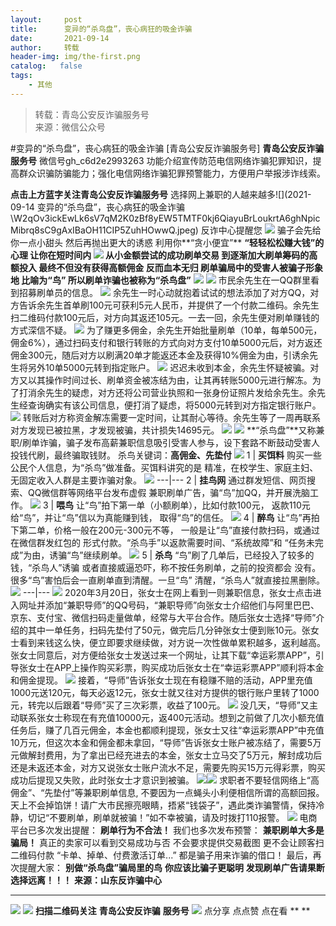```yaml
---
layout:     post
title:      变异的“杀鸟盘”，丧心病狂的吸金诈骗
date:       2021-09-14
author:     转载
header-img: img/the-first.png
catalog:   false
tags:
    - 其他
---
```


<blockquote><p>转载：青岛公安反诈骗服务号<br>
来源：微信公众号</p></blockquote>

#变异的“杀鸟盘”，丧心病狂的吸金诈骗
[青岛公安反诈骗服务号]
**青岛公安反诈骗服务号**
微信号gh_c6d2e2993263
功能介绍宣传防范电信网络诈骗犯罪知识，提高群众识骗防骗能力；强化电信网络诈骗犯罪预警能力，方便用户举报涉诈线索。

**点击上方蓝字关注青岛公安反诈骗服务号**
选择网上兼职的人越来越多![](2021-09-14
变异的“杀鸟盘”，丧心病狂的吸金诈骗\\W2qOv3ickEwLk6sV7qM2K0zBf8yEW5TMTF0kj6QiayuBrLoukrtA6ghNpicMibrq8sC9gAxIBaOH11CIP5ZuhHOwwQ.jpeg)
反诈中心提醒您
![]({{site.baseurl}}/postimg/W2qOv3ickEwLk6sV7qM2K0zBf8yEW5TMTZb3MnbFgRq1XrpdJ7ibviaqLmt6rDs4lzkNSgEd2W2k3X7OPMwWRLmAg.png)
骗子会先给你一点小甜头
然后再抛出更大的诱惑
利用你**“贪小便宜”**
**“轻轻松松赚大钱”**的心理
让你在短时间内
![]({{site.baseurl}}/postimg/KGTSXBllbwrD0BicbJ7lCO5XNj7l3vMu9aWGA8Cwg7sxzQp55L1h3iaE9X8sVbf4GTLibOr7QuZ8gWhv4icrOdS9sA.jpeg)
**从小金额尝试的成功刷单交易**
**到逐渐加大刷单筹码的高额投入**
最终不但没有获得高额佣金
反而血本无归
刷单骗局中的受害人被骗子形象地
比喻为“鸟”
所以刷单诈骗也被称为**“杀鸟盘”**
![]({{site.baseurl}}/postimg/W2qOv3ickEwLk6sV7qM2K0zBf8yEW5TMTHS80JibibyLE8WnOibEOuMLkpDEuFdVWaRsej73uRyafLcphWoTRlLpPg.jpeg)
![]({{site.baseurl}}/postimg/W2qOv3ickEwLk6sV7qM2K0zBf8yEW5TMTsLcN2Il0UrGRYMu9bfmMdBOg02RKRichtBM8UerYRiaETZvmPryAliacw.png)
市民余先生在一QQ群里看到招募刷单员的信息。
![]({{site.baseurl}}/postimg/KGTSXBllbwrD0BicbJ7lCO5XNj7l3vMu98SpUBBy2ibC7DHibYDZFxYC3A7tyHHb4Yhv3y1ZPGCA5zspbGFOvHJeg.jpeg)
余先生一时心动就抱着试试的想法添加了对方QQ，对方告诉余先生首单刷100元可获利5元人民币，并提供了一个付款二维码。余先生扫二维码付款100元后，对方向其返还105元。一去一回，余先生便对刷单赚钱的方式深信不疑。
![]({{site.baseurl}}/postimg/1GjWwxYB3dmVDtibkD8mOiaOqS8kib4XSCXibSPgkhlsstUqjbm0ic3nfQpbStKtNBLcmibxRkOoY7YmBb9xXQlvEfXg.png)
为了赚更多佣金，余先生开始批量刷单（10单，每单500元，佣金6%），通过扫码支付和银行转账的方式向对方支付10单5000元后，对方返还佣金300元，随后对方以刷满20单才能返还本金及获得10%佣金为由，引诱余先生将另外10单5000元转到指定账户。
![]({{site.baseurl}}/postimg/KGTSXBllbwrD0BicbJ7lCO5XNj7l3vMu9nNUiaJrEnZwiaJNZaV9WWYRiclmJZpf3ibIPoywlhHOUMEcjoZGm5aF7Vg.jpeg)
迟迟未收到本金，余先生怀疑被骗。对方又以其操作时间过长、刷单资金被冻结为由，让其再转账5000元进行解冻。为了打消余先生的疑虑，对方还将公司营业执照和一张身份证照片发给余先生。余先生经查询确实有该公司信息，便打消了疑虑，将5000元转到对方指定银行账户。
![]({{site.baseurl}}/postimg/KGTSXBllbwrD0BicbJ7lCO5XNj7l3vMu9lQwTfLGx7YBEvvLz8t2MicD0EBdhh6jo9HxnZQvEliaGYbSBEeHFmbiaQ.jpeg)
转账后对方称资金解冻需要一定时间，让其耐心等待。余先生等了一周再联系对方发现已被拉黑，才发现被骗，共计损失14695元。
![]({{site.baseurl}}/postimg/KGTSXBllbwrD0BicbJ7lCO5XNj7l3vMu9mhF4Wb955THHk25JzmfhykmkeFJ6BubwWOAJkeMSANdwr8E1guVQeA.gif)
![]({{site.baseurl}}/postimg/KGTSXBllbwrD0BicbJ7lCO5XNj7l3vMu9FILaiaCZdgm0jnjiaocY1qJu4icciat8yIJj0eibNlxOQmnTsOFLVxx0qZw.jpeg)
**“杀鸟盘”**又称兼职/刷单诈骗，骗子发布高薪兼职信息吸引受害人参与，设下套路不断鼓动受害人投钱代刷，最终骗取钱财。
杀鸟关键词：**高佣金、先垫付**
![]({{site.baseurl}}/postimg/W2qOv3ickEwLk6sV7qM2K0zBf8yEW5TMTIqhibBQbFoTKkNC5agBNVJjgsLYhBWJCAM9RuFxic6WQT0hBicVKjZQ8w.png)
1
|
**买饵料**
购买一些公民个人信息，为“杀鸟”做准备。买饵料讲究的是
精准，在校学生、家庭主妇、无固定收入人群是主要诈骗对象。
![]({{site.baseurl}}/postimg/KGTSXBllbwrD0BicbJ7lCO5XNj7l3vMu9QKBYWUfqgB34ODliaVuJ13XswbwbLo1RBAUKpL9WO987QjugDarTvfA.jpeg)
---|---
2
|
**挂鸟网**
通过群发短信、网页搜索、QQ微信群等网络平台发布虚假
兼职刷单广告，骗“鸟”加QQ，并开展洗脑工作。
![]({{site.baseurl}}/postimg/KGTSXBllbwrD0BicbJ7lCO5XNj7l3vMu9ibwo41xY5rdFPiblsnsFMKBibXaxE6Q3KMunKEgTRpLEFZGI3jG4DYz5w.jpeg)
3
|
**喂鸟**
让“鸟”拍下第一单（小额刷单），比如付款100元，
返款110元给“鸟”，并让“鸟”信以为真能赚到钱，
取得“鸟”的信任。
![]({{site.baseurl}}/postimg/KGTSXBllbwrD0BicbJ7lCO5XNj7l3vMu90aCYIyL9icR3lMRL9mXSWVOib2uaalUTiccxkWGs7zKHicJy5SmlucwQ6g.jpeg)
4
|
**醉鸟**
让“鸟”再拍下第二单，价格一般在200元-300元不等，
一般是让“鸟”直接付款扫码，或通过在微信群发红包的
形式付款。“杀鸟手”以返款需要时间、“系统故障”和
“任务未完成”为由，诱骗“鸟”继续刷单。
![]({{site.baseurl}}/postimg/KGTSXBllbwrD0BicbJ7lCO5XNj7l3vMu94Inm0XW2SHCGqSk7dRTP3nLVeaJ1HiaibmfGtTGIlMRib7H5sibGP3MyJA.jpeg)
5
|
**杀鸟**
“鸟”刷了几单后，已经投入了较多的钱，“杀鸟人”诱骗
或者直接威逼恐吓，称不按任务刷单，之前的投资都会
没有。很多“鸟”害怕后会一直刷单直到清醒。一旦“鸟”
清醒，“杀鸟人”就直接拉黑删除。
![]({{site.baseurl}}/postimg/KGTSXBllbwrD0BicbJ7lCO5XNj7l3vMu9OtMb2hzwhAu8EMY566tGPUeEO1eq4Oy3Blnib10KZpMmTTkG9glicic1w.jpeg)
---|---
![]({{site.baseurl}}/postimg/W2qOv3ickEwLk6sV7qM2K0zBf8yEW5TMTtwRyE79n1BzpFPmb88DB7TLIgLRXEjPQwyVZdiajlRicoez2xuY4ES3g.png)
2020年3月20日，张女士在网上看到一则兼职信息，张女士点击进入网址并添加“兼职导师”的QQ号码，“兼职导师”向张女士介绍他们与阿里巴巴、京东、支付宝、微信扫码走量做单，经常与大平台合作。随后张女士选择“导师”介绍的其中一单任务，扫码先垫付了50元，做完后几分钟张女士便到账10元。张女士看到来钱这么快，便立即要求继续做，对方说一次性做单累积越多，返利越高。张女士同意后，对方便给张女士发送过来一个网址，让其下载“幸运彩票APP”，引导张女士在APP上操作购买彩票，购买成功后张女士在“幸运彩票APP”顺利将本金和佣金提现。
![]({{site.baseurl}}/postimg/W2qOv3ickEwLk6sV7qM2K0zBf8yEW5TMTkkwo0qUd2M2NShVK3DvBZSFwQEgMDbvibiapxZticib1mv8ShEACAjutVQ.png)
接着，“导师”告诉张女士现在有稳赚不赔的活动，APP里充值1000元送120元，每天必返12元，张女士就又往对方提供的银行账户里转了1000元，转完以后跟着“导师”买了三次彩票，收益了100元。
![]({{site.baseurl}}/postimg/W2qOv3ickEwLk6sV7qM2K0zBf8yEW5TMToDyPtyP8rBsJy1Q4kEYibQXoGW1ZDrvwLXGnh4uALLJia9rw5AuuMBrg.png)
没几天，“导师”又主动联系张女士称现在有充值10000元，返400元活动。想到之前做了几次小额充值任务后，赚了几百元佣金，本金也都顺利提现，张女士又往“幸运彩票APP”中充值10万元，但这次本金和佣金都未拿回，“导师”告诉张女士账户被冻结了，需要5万元做解封费用，为了拿出已经充进去的本金，张女士立马交了5万元，解封成功后还是未返还本金，对方又说张女士账户流水不足，需要先购买15万元得彩票，购买成功后提现又失败，此时张女士才意识到被骗。
![]({{site.baseurl}}/postimg/W2qOv3ickEwLLkhJ5kQm8aUer5ImcSiamvLXH764iaKBakLHa6ZxsibEEShD5J595SmhulDicP5xMRbU28UxDuaaeGw.png)![]({{site.baseurl}}/postimg/KGTSXBllbwrD0BicbJ7lCO5XNj7l3vMu9j0aqeuCFc9WSZFiaAic8tcT2wibOw8DCcw38cCm7yTWM0OpOp83u1HogQ.jpeg)
求职者不要轻信网络上“高佣金”、“先垫付”等兼职刷单信息,
不要因为一点蝇头小利便相信所谓的高额回报。天上不会掉馅饼！请广大市民擦亮眼睛，捂紧“钱袋子”，遇此类诈骗警情，保持冷静，切记“不要刷单，刷单就被骗！”如不幸被骗，请及时拨打110报警。
![]({{site.baseurl}}/postimg/KGTSXBllbwrD0BicbJ7lCO5XNj7l3vMu9mI43NL4mYXYJwexU5auhFvHeYTZiaGicYTVyCnk6oeuT2Xp8EUOJI88Q.png)
电商平台已多次发出提醒：
**刷单行为不合法！**
我们也多次发布预警：
**兼职刷单大多是骗局！**
真正的卖家可以看到交易成功与否
不会要求提供交易截图
更不会让顾客扫二维码付款
“卡单、掉单、付费激活订单...”
都是骗子用来诈骗的借口！
最后，再次提醒大家：
**别做“杀鸟盘”骗局里的鸟**
**你应该比骗子更聪明**
**发现刷单广告请果断选择远离！！！**
**来源：山东反诈骗中心**
****
![]({{site.baseurl}}/postimg/6xI4h676QXzia5naazW6wFR5ml91zib85OnAdBFSTibic8yWLuWic1rKJBicwSgnqzI9icFMSpImia2H4zZhqLVTr724UA.png)
![]({{site.baseurl}}/postimg/1GjWwxYB3dk0QR6pndF2SISfW55mAuAxDQOiaC2Geq1kE9oibrv0xIEyiazCyo7VubILLicuLicBW77qleN0GPJOTAQ.jpeg)
**扫描二维码关注**
**青岛公安反诈骗**
**服务号**
![]({{site.baseurl}}/postimg/6xI4h676QXzia5naazW6wFR5ml91zib85O2ObvfHFG7tH1qAI6iakIGohmLu4siar1ZzMiawQ7QicgfyZFjriavRic3M6Q.png)
点分享
点点赞
点在看
**
**
